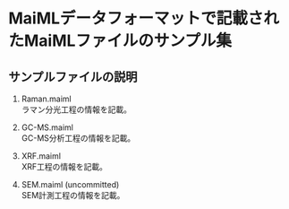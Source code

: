 # MaiMLデータフォーマットで記載されたMaiMLファイルのサンプル集

## サンプルファイルの説明
1. Raman.maiml </br>
  ラマン分光工程の情報を記載。

2. GC-MS.maiml </br>
  GC-MS分析工程の情報を記載。

3. XRF.maiml </br>
  XRF工程の情報を記載。

4. SEM.maiml (uncommitted)</br>
  SEM計測工程の情報を記載。
